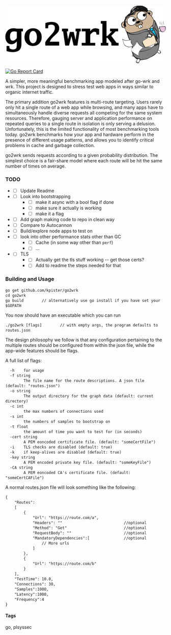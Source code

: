 ![](logos/go2wrk_text_away2.png "go2wrk")

[![Go Report Card](https://goreportcard.com/badge/github.com/kpister/go2wrk)](https://goreportcard.com/report/github.com/kpister/go2wrk)

A simpler, more meaningful benchmarking app modeled after go-wrk and wrk. This project is designed to stress test web apps in ways similar to organic internet traffic.

The primary addition go2wrk features is multi-route targeting. Users rarely only hit a single route of a web app while browsing, and many apps have to simultaneously handle diverse requests all competing for the same system resources. Therefore, gauging server and application performance on repeated queries to a single route in isolation is only serving a delusion. Unfortunately, this is the limited functionality of most benchmarking tools today. go2wrk benchmarks how your app and hardware perform in the presence of different usage patterns, and allows you to identify critical problems in cache and garbage collection.

go2wrk sends requests according to a given probability distribution. The simplest choice is a fair-share model where each route will be hit the same number of times on average.

### TODO

* - [ ] Update Readme
* - [ ] Look into bootstrapping
    * - [ ] make it async with a bool flag if done
    * - [ ] make sure it actually is working
    * - [ ] make it a flag
* - [ ] Add graph making code to repo in clean way
* - [ ] Compare to Autocannon
* - [ ] Build/explore node apps to test on
* - [ ] look into other performance stats other than GC
    * - [ ] Cache (in some way other than `perf`)
    * - [ ] ...
* - [ ] TLS
    * - [ ] Actually get the tls stuff working -- get those certs?
    * - [ ] Add to readme the steps needed for that

### Building and Usage

```
go get github.com/kpister/go2wrk
cd go2wrk
go build        // alternatively use go install if you have set your $GOPATH
```
You now should have an executable which you can run
```
./go2wrk [flags]        // with empty args, the program defaults to routes.json
```
The design philosophy we follow is that any configuration pertaining to the multiple routes should be configured from within the json file, while the app-wide features should be flags. 

A full list of flags:
```
  -h	for usage
  -f string
        The file name for the route descriptions. A json file (default: "routes.json")
  -o string
        The output directory for the graph data (default: current directory)
  -c int
    	the max numbers of connections used
  -s int
    	the numbers of samples to bootstrap on
  -t float
        the amount of time you want to test for (in seconds)
  -cert string
    	A PEM eoncoded certificate file. (default: "someCertFile")
  -i	TLS checks are disabled (default: true)
  -k	if keep-alives are disabled (default: true)
  -key string
    	A PEM encoded private key file. (default: "someKeyFile")
  -CA string
    	A PEM eoncoded CA's certificate file. (default: "someCertCAFile")
```

A normal routes.json file will look something like the following:
``` 
{
    "Routes": 
    [
        {
            "Url": "https://route.com/a",
            "Headers": ""                           //optional
            "Method": "Get"                         //optional
            "RequestBody": ""                       //optional
            "MandatoryDependencies":[               //optional
                // More urls
            ]
        },
        {
            "Url": "https://route.com/b"
        }
    ],
    "TestTime": 10.0,
    "Connections": 30,
    "Samples":1000,
    "Latency":1000,
    "Frequency":4
} 
```

#### Tags
go, plsyssec
